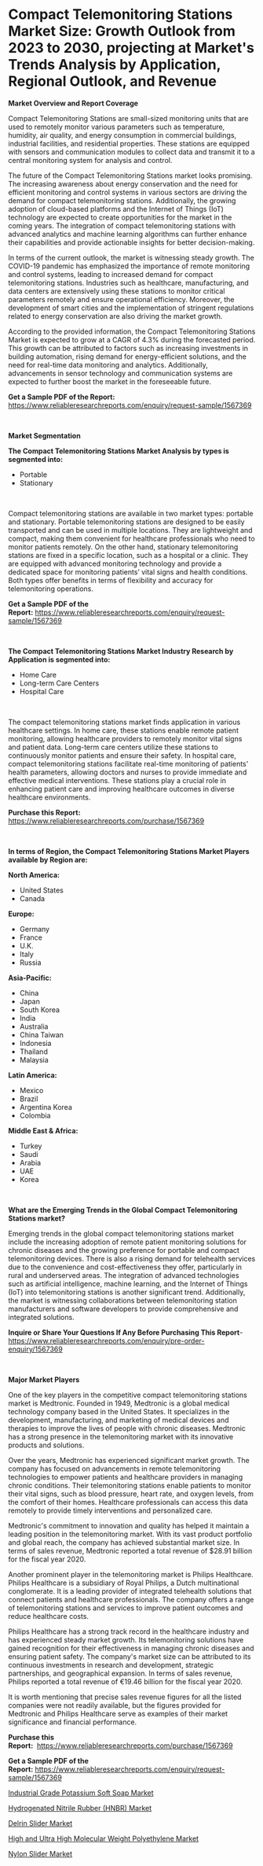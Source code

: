 <p><h1>Compact Telemonitoring Stations Market Size: Growth Outlook from 2023 to 2030, projecting at Market's Trends Analysis by Application, Regional Outlook, and Revenue</h1></p><p><strong>Market Overview and Report Coverage</strong></p>
<p><p>Compact Telemonitoring Stations are small-sized monitoring units that are used to remotely monitor various parameters such as temperature, humidity, air quality, and energy consumption in commercial buildings, industrial facilities, and residential properties. These stations are equipped with sensors and communication modules to collect data and transmit it to a central monitoring system for analysis and control.</p><p>The future of the Compact Telemonitoring Stations market looks promising. The increasing awareness about energy conservation and the need for efficient monitoring and control systems in various sectors are driving the demand for compact telemonitoring stations. Additionally, the growing adoption of cloud-based platforms and the Internet of Things (IoT) technology are expected to create opportunities for the market in the coming years. The integration of compact telemonitoring stations with advanced analytics and machine learning algorithms can further enhance their capabilities and provide actionable insights for better decision-making.</p><p>In terms of the current outlook, the market is witnessing steady growth. The COVID-19 pandemic has emphasized the importance of remote monitoring and control systems, leading to increased demand for compact telemonitoring stations. Industries such as healthcare, manufacturing, and data centers are extensively using these stations to monitor critical parameters remotely and ensure operational efficiency. Moreover, the development of smart cities and the implementation of stringent regulations related to energy conservation are also driving the market growth.</p><p>According to the provided information, the Compact Telemonitoring Stations Market is expected to grow at a CAGR of 4.3% during the forecasted period. This growth can be attributed to factors such as increasing investments in building automation, rising demand for energy-efficient solutions, and the need for real-time data monitoring and analytics. Additionally, advancements in sensor technology and communication systems are expected to further boost the market in the foreseeable future.</p></p>
<p><strong>Get a Sample PDF of the Report:</strong> <a href="https://www.reliableresearchreports.com/enquiry/request-sample/1567369">https://www.reliableresearchreports.com/enquiry/request-sample/1567369</a></p>
<p>&nbsp;</p>
<p><strong>Market Segmentation</strong></p>
<p><strong>The Compact Telemonitoring Stations Market Analysis by types is segmented into:</strong></p>
<p><ul><li>Portable</li><li>Stationary</li></ul></p>
<p>&nbsp;</p>
<p><p>Compact telemonitoring stations are available in two market types: portable and stationary. Portable telemonitoring stations are designed to be easily transported and can be used in multiple locations. They are lightweight and compact, making them convenient for healthcare professionals who need to monitor patients remotely. On the other hand, stationary telemonitoring stations are fixed in a specific location, such as a hospital or a clinic. They are equipped with advanced monitoring technology and provide a dedicated space for monitoring patients’ vital signs and health conditions. Both types offer benefits in terms of flexibility and accuracy for telemonitoring operations.</p></p>
<p><strong>Get a Sample PDF of the Report:</strong>&nbsp;<a href="https://www.reliableresearchreports.com/enquiry/request-sample/1567369">https://www.reliableresearchreports.com/enquiry/request-sample/1567369</a></p>
<p>&nbsp;</p>
<p><strong>The Compact Telemonitoring Stations Market Industry Research by Application is segmented into:</strong></p>
<p><ul><li>Home Care</li><li>Long-term Care Centers</li><li>Hospital Care</li></ul></p>
<p>&nbsp;</p>
<p><p>The compact telemonitoring stations market finds application in various healthcare settings. In home care, these stations enable remote patient monitoring, allowing healthcare providers to remotely monitor vital signs and patient data. Long-term care centers utilize these stations to continuously monitor patients and ensure their safety. In hospital care, compact telemonitoring stations facilitate real-time monitoring of patients' health parameters, allowing doctors and nurses to provide immediate and effective medical interventions. These stations play a crucial role in enhancing patient care and improving healthcare outcomes in diverse healthcare environments.</p></p>
<p><strong>Purchase this Report:</strong>&nbsp; <a href="https://www.reliableresearchreports.com/purchase/1567369">https://www.reliableresearchreports.com/purchase/1567369</a></p>
<p>&nbsp;</p>
<p><strong>In terms of Region, the Compact Telemonitoring Stations Market Players available by Region are:</strong></p>
<p>
    <p> <strong> North America: </strong>
        <ul>
            <li>United States</li>
            <li>Canada</li>
        </ul>
        </p> 
    <p> <strong> Europe: </strong>
        <ul>
            <li>Germany</li>
            <li>France</li>
            <li>U.K.</li>
            <li>Italy</li>
            <li>Russia</li>
        </ul>
        </p> 
    <p> <strong> Asia-Pacific: </strong>
        <ul>
            <li>China</li>
            <li>Japan</li>
            <li>South Korea</li>
            <li>India</li>
            <li>Australia</li>
            <li>China Taiwan</li>
            <li>Indonesia</li>
            <li>Thailand</li>
            <li>Malaysia</li>
        </ul>
        </p> 
    <p> <strong> Latin America: </strong>
        <ul>
            <li>Mexico</li>
            <li>Brazil</li>
            <li>Argentina Korea</li>
            <li>Colombia</li>
        </ul>
        </p> 
    <p> <strong> Middle East & Africa: </strong>
        <ul>
            <li>Turkey</li>
            <li>Saudi</li>
            <li>Arabia</li>
            <li>UAE</li>
            <li>Korea</li>
        </ul>
    </p>
    </p>
<p>&nbsp;</p>
<p><strong>What are the Emerging Trends in the Global Compact Telemonitoring Stations market?</strong></p>
<p><p>Emerging trends in the global compact telemonitoring stations market include the increasing adoption of remote patient monitoring solutions for chronic diseases and the growing preference for portable and compact telemonitoring devices. There is also a rising demand for telehealth services due to the convenience and cost-effectiveness they offer, particularly in rural and underserved areas. The integration of advanced technologies such as artificial intelligence, machine learning, and the Internet of Things (IoT) into telemonitoring stations is another significant trend. Additionally, the market is witnessing collaborations between telemonitoring station manufacturers and software developers to provide comprehensive and integrated solutions.</p></p>
<p><strong>Inquire or Share Your Questions If Any Before Purchasing This Report</strong>- <a href="https://www.reliableresearchreports.com/enquiry/pre-order-enquiry/1567369">https://www.reliableresearchreports.com/enquiry/pre-order-enquiry/1567369</a></p>
<p>&nbsp;</p>
<p><strong>Major Market Players</strong></p>
<p><p>One of the key players in the competitive compact telemonitoring stations market is Medtronic. Founded in 1949, Medtronic is a global medical technology company based in the United States. It specializes in the development, manufacturing, and marketing of medical devices and therapies to improve the lives of people with chronic diseases. Medtronic has a strong presence in the telemonitoring market with its innovative products and solutions.</p><p>Over the years, Medtronic has experienced significant market growth. The company has focused on advancements in remote telemonitoring technologies to empower patients and healthcare providers in managing chronic conditions. Their telemonitoring stations enable patients to monitor their vital signs, such as blood pressure, heart rate, and oxygen levels, from the comfort of their homes. Healthcare professionals can access this data remotely to provide timely interventions and personalized care.</p><p>Medtronic's commitment to innovation and quality has helped it maintain a leading position in the telemonitoring market. With its vast product portfolio and global reach, the company has achieved substantial market size. In terms of sales revenue, Medtronic reported a total revenue of $28.91 billion for the fiscal year 2020.</p><p>Another prominent player in the telemonitoring market is Philips Healthcare. Philips Healthcare is a subsidiary of Royal Philips, a Dutch multinational conglomerate. It is a leading provider of integrated telehealth solutions that connect patients and healthcare professionals. The company offers a range of telemonitoring stations and services to improve patient outcomes and reduce healthcare costs.</p><p>Philips Healthcare has a strong track record in the healthcare industry and has experienced steady market growth. Its telemonitoring solutions have gained recognition for their effectiveness in managing chronic diseases and ensuring patient safety. The company's market size can be attributed to its continuous investments in research and development, strategic partnerships, and geographical expansion. In terms of sales revenue, Philips reported a total revenue of €19.46 billion for the fiscal year 2020.</p><p>It is worth mentioning that precise sales revenue figures for all the listed companies were not readily available, but the figures provided for Medtronic and Philips Healthcare serve as examples of their market significance and financial performance.</p></p>
<p><strong>Purchase this Report:</strong>&nbsp;&nbsp;<a href="https://www.reliableresearchreports.com/purchase/1567369">https://www.reliableresearchreports.com/purchase/1567369</a></p>
<p></p>
<p><strong>Get a Sample PDF of the Report:</strong>&nbsp;<a href="https://www.reliableresearchreports.com/enquiry/request-sample/1567369">https://www.reliableresearchreports.com/enquiry/request-sample/1567369</a></p>
<p><p><a href="https://www.linkedin.com/pulse/industrial-grade-potassium-soft-soap-market-insights-players-kopyc/">Industrial Grade Potassium Soft Soap Market</a></p><p><a href="https://www.linkedin.com/pulse/hydrogenated-nitrile-rubber-hnbr-market-research-report-provides-fcnpc/">Hydrogenated Nitrile Rubber (HNBR) Market</a></p><p><a href="https://medium.com/@markuspagac2023/delrin-slider-market-size-growth-forecast-2023-2030-0aa552cc7ffa">Delrin Slider Market</a></p><p><a href="https://www.linkedin.com/pulse/high-ultra-molecular-weight-polyethylene-market-size-share-ixsvc/">High and Ultra High Molecular Weight Polyethylene Market</a></p><p><a href="https://medium.com/@katlynbauch/nylon-slider-market-size-growth-forecast-2023-2030-b477dd22fe5f">Nylon Slider Market</a></p></p>